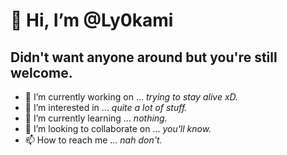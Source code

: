 # 👋 Hi, I’m @Ly0kami #

## Didn't want anyone around but you're still welcome. ##

- 🔭 I’m currently working on ... *trying to stay alive xD.*
- 👀 I’m interested in ... *quite a lot of stuff.*
- 🌱 I’m currently learning ... *nothing.*
- 🤝 I’m looking to collaborate on ... *you'll know.*
- 📫 How to reach me ... *nah don't.*
